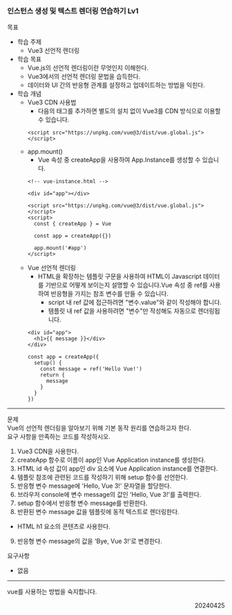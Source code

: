 ### 인스턴스 생성 및 텍스트 렌더링 연습하기 Lv1
목표  
- 학습 주제
  - Vue3 선언적 렌더링
- 학습 목표
  - Vue.js의 선언적 렌더링이란 무엇인지 이해한다.
  - Vue3에서의 선언적 렌더링 문법을 습득한다.
  - 데이터와 UI 간의 반응형 관계를 설정하고 업데이트하는 방법을 익힌다.
- 학습 개념
  - Vue3 CDN 사용법
    - 다음의 태그를 추가하면 별도의 설치 없이 Vue3를 CDN 방식으로 이용할 수 있습니다.
    ```
    <script src="https://unpkg.com/vue@3/dist/vue.global.js"></script>
    ```
  - app.mount()
    - Vue 속성 중 createApp을 사용하여 App.Instance를 생성할 수 있습니다.
    ```
    <!-- vue-instance.html -->

    <div id="app"></div>

    <script src="https://unpkg.com/vue@3/dist/vue.global.js"></script>
    <script>
      const { createApp } = Vue
      
      const app = createApp({})

      app.mount('#app')
    </script>
    ```
  - Vue 선언적 렌더링
    - HTML을 확장하는 템플릿 구문을 사용하여 HTML이 Javascript 데이터를 기반으로 어떻게 보이는지 설명할 수 있습니다.Vue 속성 중 ref를 사용하여 반응형을 가지는 참조 변수를 만들 수 있습니다.
      - script 내 ref 값에 접근하려면 "변수.value"와 같이 작성해야 합니다.
      - 템플릿 내 ref 값을 사용하려면 "변수"만 작성해도 자동으로 렌더링됩니다.
    ```
    <div id="app">
      <h1>{{ message }}</div>
    </div>
    ```
    ```
    const app = createApp({
      setup() {
        const message = ref('Hello Vue!')
        return {
          message 
        }
      }
    })
    ```
---
문제  
Vue의 선언적 렌더링을 알아보기 위해 기본 동작 원리를 연습하고자 한다.  
요구 사항을 만족하는 코드를 작성하시오.  
1. Vue3 CDN을 사용한다.
2. createApp 함수로 이름이 app인 Vue Application instance를 생성한다.
3. HTML id 속성 값이 app인 div 요소에 Vue Application instance를 연결한다.
4. 템플릿 참조에 관련된 코드를 작성하기 위해 setup 함수를 선언한다.
5. 반응형 변수 message에 'Hello, Vue 3!' 문자열을 할당한다.
6. 브라우저 console에 변수 message의 값인 'Hello, Vue 3!'를 출력한다.
7. setup 함수에서 반응형 변수 message를 반환한다.
8. 반환된 변수 message 값을 템플릿에 동적 텍스트로 렌더링한다.
  - HTML h1 요소의 콘텐츠로 사용한다.
9. 반응형 변수 message의 값을 'Bye, Vue 3!'로 변경한다.

요구사항
- 없음
---
vue를 사용하는 방법을 숙지합니다.
<div style="text-align: right">20240425</div>